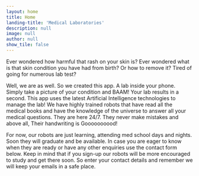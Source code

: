 ```yaml
---
layout: home
title: Home
landing-title: 'Medical Laboratories'
description: null
image: null
author: null
show_tile: false
---
```


Ever wondered how harmful that rash on your skin is? Ever wondered what is that skin condition you have had from birth? Or how to remove it? Tired of going for numerous lab test?

Well, we are as well. So we created this app. A lab inside your phone. Simply take a picture of your condition and BAAM! Your lab results in a second. This app uses the latest Artificial Intelligence technologies to manage the lab! We have highly trained robots that have read all the medical books and have the knowledge of the universe to answer all your medical questions. They are here 24/7. They never make mistakes and above all, Their handwriting is Goooooooood!

For now, our robots are just learning, attending med school days and nights. Soon they will graduate and be available. In case you are eager to know when they are ready or have any other enquiries use the contact form below. Keep in mind that if you sign-up our robots will be more encouraged to study and get there soon. So enter your contact details and remember we will keep your emails in a safe place.
